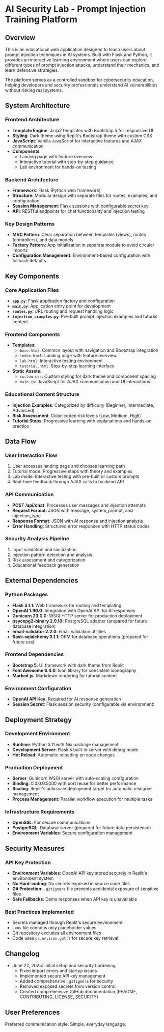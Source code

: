 # AI Security Lab - Prompt Injection Training Platform

## Overview

This is an educational web application designed to teach users about prompt injection techniques in AI systems. Built with Flask and Python, it provides an interactive learning environment where users can explore different types of prompt injection attacks, understand their mechanics, and learn defensive strategies.

The platform serves as a controlled sandbox for cybersecurity education, helping developers and security professionals understand AI vulnerabilities without risking real systems.

## System Architecture

### Frontend Architecture
- **Template Engine**: Jinja2 templates with Bootstrap 5 for responsive UI
- **Styling**: Dark theme using Replit's Bootstrap theme with custom CSS
- **JavaScript**: Vanilla JavaScript for interactive features and AJAX communication
- **Components**: 
  - Landing page with feature overview
  - Interactive tutorial with step-by-step guidance
  - Lab environment for hands-on testing

### Backend Architecture
- **Framework**: Flask (Python web framework)
- **Structure**: Modular design with separate files for routes, examples, and configuration
- **Session Management**: Flask sessions with configurable secret key
- **API**: RESTful endpoints for chat functionality and injection testing

### Key Design Patterns
- **MVC Pattern**: Clear separation between templates (views), routes (controllers), and data models
- **Factory Pattern**: App initialization in separate module to avoid circular imports
- **Configuration Management**: Environment-based configuration with fallback defaults

## Key Components

### Core Application Files
- **`app.py`**: Flask application factory and configuration
- **`main.py`**: Application entry point for development
- **`routes.py`**: URL routing and request handling logic
- **`injection_examples.py`**: Pre-built prompt injection examples and tutorial content

### Frontend Components
- **Templates**:
  - `base.html`: Common layout with navigation and Bootstrap integration
  - `index.html`: Landing page with feature overview
  - `lab.html`: Interactive testing environment
  - `tutorial.html`: Step-by-step learning interface
- **Static Assets**:
  - `custom.css`: Custom styling for dark theme and component spacing
  - `main.js`: JavaScript for AJAX communication and UI interactions

### Educational Content Structure
- **Injection Examples**: Categorized by difficulty (Beginner, Intermediate, Advanced)
- **Risk Assessment**: Color-coded risk levels (Low, Medium, High)
- **Tutorial Steps**: Progressive learning with explanations and hands-on practice

## Data Flow

### User Interaction Flow
1. User accesses landing page and chooses learning path
2. Tutorial mode: Progressive steps with theory and examples
3. Lab mode: Interactive testing with pre-built or custom prompts
4. Real-time feedback through AJAX calls to backend API

### API Communication
- **POST /api/chat**: Processes user messages and injection attempts
- **Request Format**: JSON with message, system_prompt, and injection_type
- **Response Format**: JSON with AI response and injection analysis
- **Error Handling**: Structured error responses with HTTP status codes

### Security Analysis Pipeline
1. Input validation and sanitization
2. Injection pattern detection and analysis
3. Risk assessment and categorization
4. Educational feedback generation

## External Dependencies

### Python Packages
- **Flask 3.1.1**: Web framework for routing and templating
- **OpenAI 1.90.0**: Integration with OpenAI API for AI responses
- **Gunicorn 23.0.0**: WSGI HTTP server for production deployment
- **psycopg2-binary 2.9.10**: PostgreSQL adapter (prepared for future database integration)
- **email-validator 2.2.0**: Email validation utilities
- **flask-sqlalchemy 3.1.1**: ORM for database operations (prepared for future use)

### Frontend Dependencies
- **Bootstrap 5**: UI framework with dark theme from Replit
- **Font Awesome 6.4.0**: Icon library for consistent iconography
- **Marked.js**: Markdown rendering for tutorial content

### Environment Configuration
- **OpenAI API Key**: Required for AI response generation
- **Session Secret**: Flask session security (configurable via environment)

## Deployment Strategy

### Development Environment
- **Runtime**: Python 3.11 with Nix package management
- **Development Server**: Flask's built-in server with debug mode
- **Hot Reload**: Automatic reloading on code changes

### Production Deployment
- **Server**: Gunicorn WSGI server with auto-scaling configuration
- **Binding**: 0.0.0.0:5000 with port reuse for better performance
- **Scaling**: Replit's autoscale deployment target for automatic resource management
- **Process Management**: Parallel workflow execution for multiple tasks

### Infrastructure Requirements
- **OpenSSL**: For secure communications
- **PostgreSQL**: Database server (prepared for future data persistence)
- **Environment Variables**: Secure configuration management

## Security Measures

### API Key Protection
- **Environment Variables**: OpenAI API key stored securely in Replit's environment system
- **No Hard-coding**: No secrets exposed in source code files
- **Git Protection**: `.gitignore` file prevents accidental exposure of sensitive files
- **Safe Fallbacks**: Demo responses when API key is unavailable

### Best Practices Implemented
- Secrets managed through Replit's secure environment
- `.env` file contains only placeholder values
- Git repository excludes all environment files
- Code uses `os.environ.get()` for secure key retrieval

## Changelog

- June 22, 2025: Initial setup and security hardening
  - Fixed import errors and startup issues
  - Implemented secure API key management
  - Added comprehensive `.gitignore` for security
  - Removed exposed secrets from version control
  - Created comprehensive GitHub documentation (README, CONTRIBUTING, LICENSE, SECURITY)

## User Preferences

Preferred communication style: Simple, everyday language.